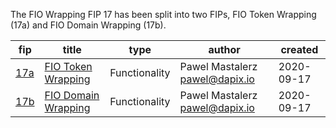 The FIO Wrapping FIP 17 has been split into two FIPs, FIO Token Wrapping (17a) and FIO Domain Wrapping (17b).

| fip | title | type | author | created |
| --- | --- | --- | --- | --- |
| <a href="https://github.com/fioprotocol/fips/blob/master/fip-0017a.md">17a</a> | <a href="https://github.com/fioprotocol/fips/blob/master/fip-0017a.md">FIO Token Wrapping</a> | Functionality | Pawel Mastalerz <pawel@dapix.io> | 2020-09-17 |
| <a href="https://github.com/fioprotocol/fips/blob/master/fip-0017b.md">17b</a> | <a href="https://github.com/fioprotocol/fips/blob/master/fip-0017b.md">FIO Domain Wrapping</a> | Functionality | Pawel Mastalerz <pawel@dapix.io> | 2020-09-17 |
